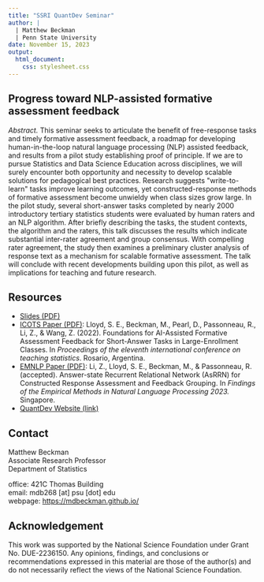```yaml
---
title: "SSRI QuantDev Seminar"
author: |
  | Matthew Beckman
  | Penn State University
date: November 15, 2023
output: 
  html_document: 
    css: stylesheet.css
---
```


## Progress toward NLP-assisted formative assessment feedback

*Abstract.* This seminar seeks to articulate the benefit of free-response tasks and timely formative assessment feedback, a roadmap for developing human-in-the-loop natural language processing (NLP) assisted feedback, and results from a pilot study establishing proof of principle. If we are to pursue Statistics and Data Science Education across disciplines, we will surely encounter both opportunity and necessity to develop scalable solutions for pedagogical best practices. Research suggests "write-to-learn" tasks improve learning outcomes, yet constructed-response methods of formative assessment become unwieldy when class sizes grow large. In the pilot study, several short-answer tasks completed by nearly 2000 introductory tertiary statistics students were evaluated by human raters and an NLP algorithm. After briefly describing the tasks, the student contexts, the algorithm and the raters, this talk discusses the results which indicate substantial inter-rater agreement and group consensus. With compelling rater agreement, the study then examines a preliminary cluster analysis of response text as a mechanism for scalable formative assessment. The talk will conclude with recent developments building upon this pilot, as well as implications for teaching and future research.


## Resources

- [Slides (PDF)](docs/202306-scalable-formative-assessment.pdf)
- [ICOTS Paper (PDF)](docs/ICOTS-Paper.pdf): Lloyd, S. E., Beckman, M., Pearl, D., Passonneau, R., Li, Z., & Wang, Z. (2022). Foundations for AI-Assisted Formative Assessment Feedback for Short-Answer Tasks in Large-Enrollment Classes. In *Proceedings of the eleventh international conference on teaching statistics*. Rosario, Argentina.
- [EMNLP Paper (PDF)](docs/ICOTS-Paper.pdf): Li, Z., Lloyd, S. E., Beckman, M., & Passonneau, R. (accepted). Answer-state Recurrent Relational Network (AsRRN) for Constructed Response Assessment and Feedback Grouping. In *Findings of the Empirical Methods in Natural Language Processing 2023.* Singapore.
- [QuantDev Website (link)](https://quantdev.ssri.psu.edu/events/past-events)



## Contact

Matthew Beckman  
Associate Research Professor  
Department of Statistics  

office: 421C Thomas Building  
email: mdb268 [at] psu [dot] edu  
webpage: <https://mdbeckman.github.io/>


## Acknowledgement

This work was supported by the National Science Foundation under Grant No. DUE-2236150. Any opinions, findings, and conclusions or recommendations expressed in this material are those of the author(s) and do not necessarily reflect the views of the National Science Foundation.

